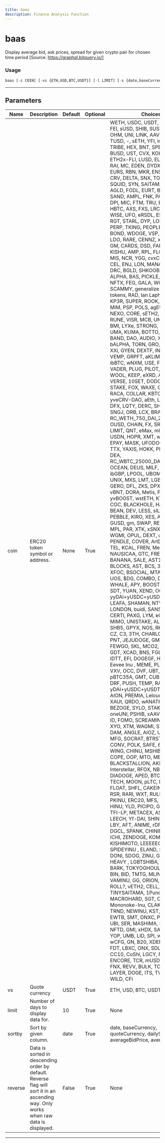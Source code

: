 ```yaml
---
title: baas
description: Finance Analysis Function
---
```


# baas

Display average bid, ask prices, spread for given crypto pair for chosen time period [Source: https://graphql.bitquery.io/]

### Usage

```python
baas [-c COIN] [-vs {ETH,USD,BTC,USDT}] [-l LIMIT] [-s {date,baseCurrency,quoteCurrency,dailySpread,averageBidPrice,averageAskPrice}] [-r]
```

---

## Parameters

| Name | Description | Default | Optional | Choices |
| ---- | ----------- | ------- | -------- | ------- |
| coin | ERC20 token symbol or address. | None | True | WETH, USDC, USDT, DAI, WBTC, FEI, sUSD, SHIB, SUSHI, ETH, OHM, UNI, LINK, AAVE, renBTC, TUSD, -, sETH, YFI, imBTC, ALCX, TRIBE, HEX, BNT, SPELL, sBTC, BUSD, UST, CVX, KOKO, FRAX, ETH2x-FLI, LUSD, ELON, LEASH, RAI, MC, EDEN, DYDX, 1INCH, EURS, RBN, MKR, ENS, BIT, ILV, CRV, DELTA, SNX, TOKE, MATIC, SQUID, SYN, SAITAMA, COMP, AGLD, FODL, EURT, BONE, DOG, SAND, AMPL, FNK, PAX, BAC, BDP, DPI, MIC, FTM, TRU, BADGER, BAL, HBTC, AXS, FXS, LRC, MOCHI, WISE, UFO, eRSDL, ESD, sLINK, RGT, STARL, DYP, LOBI, DOE, PERP, TKING, PEOPLE, AKITA, BOND, WDOGE, VSP, MM, ICE, LDO, RARE, CENNZ, xSUSHI, BDI, GM, CARDS, DSD, FARM, MIR, KISHU, AMP, RPL, FLOKI, DIGG, MIS, NCR, YGG, cvxCRV, KINE, CEL, ENJ, LON, MANA, GNO, NU, DRC, BGLD, SHKOOBY, NFD, ALPHA, BAS, PICKLE, RLY, ibEUR, NFTX, FEG, GALA, WOO, welp, SCAMMY, generalize fix for rebass tokens, RAD, Ian Laphan fan token, KP3R, SUPER, ROOK, FLX, REN, MIM, PSP, POLS, agEUR, BANK, NEXO, CORE, sETH2, FLOOR, RUNE, VISR, MCB, UNQT, IMX, BMI, LYXe, STRONG, REB, HGT, UMA, KUMA, BOTTO, WTON, BAND, DAO, AUDIO, XOR, SOUL, bALPHA, TORN, GRO, LEND, ERN, XXi, GYEN, DEXTF, INST, CREAM, VEMP, GRPFT, aKLIMA, ZCX, ibBTC, wNXM, USE, FTX Token, VADER, PLUG, PILOT, stETH, WOOL, KEEP, eXRD, ANY, TUBE2, VERSE, 10SET, DODO, STMX, STAKE, FOX, WAXE, GRT, EVN, RACA, COLLAR, KBTC, XSGD, yveCRV-DAO, aEth, LUNA, PUNK, DFX, LQTY, DERC, SHEESHA, SNGJ, ORB, LCX, BRAIN, RC_WETH_750_DAI_2021_3_31, OUSD, CHAIN, FX, SRM, SAK3, LIMIT, QNT, eMax, mIAU, CRO, USDN, HOPR, XMT, wCRES, 3Crv, EPAY, MASK, UFODOGE, $BASED, TTX, YAXIS, HOKK, PPAY, CAPY, DEA, RC_WBTC_25000_DAI_2021_3_31, OCEAN, DEUS, MILF, STA, pBTC, ibGBP, LPOOL, UBOMB, VRA, UNIX, MXS, LMT, LGB, COR, wPE, GERO, DFL, ZKS, DPX, KIMCHI, vBNT, DORA, Metis, PAID, yvBOOST, wstETH, KYL, BFC, NII, COC, BLACKHOLE, HANU, COTI, BEAN, DEV, LESS, sILV, sOHM, PEBBLE, KIRO, XES, Auction, ORN, GUSD, gm, SWAP, REQ, AUSCM, MPL, PAR, XTK, xSNXa, UMX, RBC, WGMI, OPUL, DEXT, uJENNY, HXB, PENDLE, COVER, ArtDeco, mFloki, TEL, KCAL, FREN, MetaCat, vETH, NAUSICAA, GTC, FREE, AXN, BANANA, SALE, AST1, PKF, BLOCKS, AST, BCS, 3DOG, SI, XFOC, BSOCIAL, MTA, BAT, YAM, UOS, $DG, COMBO, DEFI5, WHALE, APY, BOOST, WOOFY, SDT, YUAN, XEND, OGN, RAMP, yyDAI+yUSDC+yUSDT+yTUSD, LEAFA, SHAMAN, NTVRK, LONDON, buidl, SANSHU, SLP, CERTI, PAXG, LYM, eCum, SMINU, MIMO, UNISTAKE, ALBT, mLOOT, SHB5, GPYX, NOS, RKYU, CTX, K9, CZ, C3, 3TH, CHARLOTTE, COIN, PNT, JEJUDOGE, GMGN, ROOM, FEWGO, SKL, MCO2, BONDLY, GDT, XCAD, BNS, FGLD, XFIT, IDTT, EFI, DOGEGF, HUMAN, XP, Eevee Inu , MEME, PLUG-B, LIX, VXV, OCC, DVF, UBT, YAMv2, pBTC35A, GMT, CUBE, MCC, HEZ, DRF, PUSH, TEMP, RAIL, yDAI+yUSDC+yUSDT+yTUSD, AION, PREMIA, Lelouch, DBUY, XAUt, QRDO, wANATHA, TCAP, BEZOGE, SYLO, STAK, RUSD, oneUNI, PSHIB, xAAVEb, SBC DAO, ID, FOMO, SCREAMINU, SqINU, XYO, XTM, WAGMI, STARB, ViCA, DAM, ANGLE, AIOZ, USF, FST, MFG, SOCRAT, BTRST, PAPER, CONV, POLK, SAFE, 69, RVST, WING, CHINU, MSHIBA, GIZMO, COPE, OOP, MTO, METAGOKU, BLACKSTALLION, AKITACASH, Interstellar, RFOX, NBNG, DIADOGE, APED, BTC2x-FLI, HZM, TECH, MOON, pLTC, MPY, WOGE, FLOAT, SHFL, CAKEINU, LEBRON, RSR, RARI, WXT, RULER, ODA, VLT, PKINU, ERC20, MFS, WWT, VOL, HINU, YLD, PICIPO, GNBU, SWAG, TFI-LP, METACEX, ASTRO, OPM, LEECH, Yf-DAI, SHINU, HOUND, LBY, AFT, ANIME, rDPX, RAICHU, DGCL, SPANK, CHININU, MGC, ICHI, ZENDOGE, KOMBAT, KISHIMOTO, LEEEEECH, SAPINU, SPIDEYINU  , ELAND, SCOOP, DONI, SDOG, ZINU, GIVE, SUPER HEAVY , LGBTSHIBA, SHIB2, CIAO, BARK, TOKYOGHOUL, AVINOC, BIN, BID, TMTG, MLINK, NFY, VAMINU, GG, ORION, WASABI, GP, ROLL?, vETH2, CELL, TINYSAITAMA, 1Punch, RAC, MACROHARD, SGT, ODI, SCOOBY, Mononoke-Inu, CLAKE, SAT, TRND, NEWINU, KST, Rainbows, EWTB, SMT, DNXC, PMON, HMF, UBI, SER, MASHIMA, STIMMY, NFTD, GMI, xHDX, SAITO, MINT, YOP, UMB, LID, SPI, wsOHM, wCFG, GN, B20, XDEFI, MATTER, FDT, LBXC, ONX, SDL, FUN, DDOS, CC10, CoShi, LGCY, PXT, MTHD, ENCORE, TCR, mUSD, K21, ibETH, FNX, REVV, BULK, TOWN, SFI, LAYER, DOGE, ITS, TVK, TGX, Hi, WILD, CFi |
| vs | Quote currency | USDT | True | ETH, USD, BTC, USDT |
| limit | Number of days to display data for. | 10 | True | None |
| sortby | Sort by given column. | date | True | date, baseCurrency, quoteCurrency, dailySpread, averageBidPrice, averageAskPrice |
| reverse | Data is sorted in descending order by default. Reverse flag will sort it in an ascending way. Only works when raw data is displayed. | False | True | None |

---
